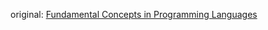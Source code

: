 original: [Fundamental Concepts in Programming Languages](https://github.com/papers-we-love/papers-we-love/blob/master/plt/fundamental-concepts-in-programming-languages.pdf?raw=true)


